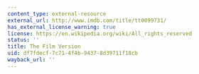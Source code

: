 ```yaml
---
content_type: external-resource
external_url: http://www.imdb.com/title/tt0099731/
has_external_license_warning: true
license: https://en.wikipedia.org/wiki/All_rights_reserved
status: ''
title: The Film Version
uid: df7fdecf-7c71-4f4b-9437-8d39711f18cb
wayback_url: ''
---
```

